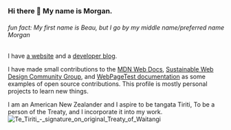 ### Hi there 👋 My name is Morgan.

###### fun fact:  My first name is Beau, but I go by my middle name/preferred name Morgan 

I have [a website](https://morganwebdev.com) and a [developer blog](https://www.morganwebdev.org/). 

I have made small contributions to the [MDN Web Docs](https://github.com/mdn/content/pull/24346#issuecomment-1493051463), [Sustainable Web Design Community Group](https://github.com/w3c/sustyweb/releases/tag/v1.0-D2), and [WebPageTest documentation](https://github.com/WPO-Foundation/webpagetest-docs/pull/81) as some examples of open source contributions. This profile is mostly personal projects to learn new things. 

I am an American New Zealander and I aspire to be tangata Tiriti, To be a person of the Treaty, and I incorporate it into my work.
![Te_Tiriti_-_signature_on_original_Treaty_of_Waitangi](https://github.com/airbr/airbr/assets/18056682/6445a074-63e8-4bcb-89e7-3924bc9351a4)

